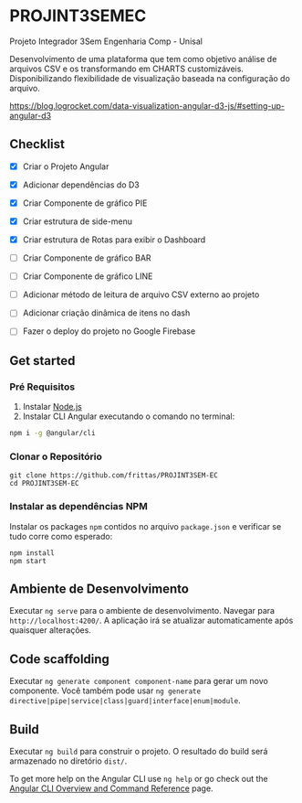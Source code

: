 # PROJINT3SEMEC

Projeto Integrador 3Sem Engenharia Comp - Unisal  

Desenvolvimento de uma plataforma que tem como objetivo análise de arquivos CSV e os transformando em CHARTS customizáveis. Disponibilizando flexibilidade de visualização baseada na configuração do arquivo.


https://blog.logrocket.com/data-visualization-angular-d3-js/#setting-up-angular-d3



## Checklist

- [x] Criar o Projeto Angular
- [x] Adicionar dependências do D3
- [x] Criar Componente de gráfico PIE
- [x] Criar estrutura de side-menu
- [X] Criar estrutura de Rotas para exibir o Dashboard
- [ ] Criar Componente de gráfico BAR
- [ ] Criar Componente de gráfico LINE
- [ ] Adicionar método de leitura de arquivo CSV externo ao projeto
- [ ] Adicionar criação dinâmica de itens no dash
- [ ] Fazer o deploy do projeto no Google Firebase


## Get started


### Pré Requisitos

1. Instalar [Node.js](https://nodejs.org)
2. Instalar CLI Angular executando o comando no terminal:
  ```bash
  npm i -g @angular/cli
  ```

### Clonar o Repositório

```shell
git clone https://github.com/frittas/PROJINT3SEM-EC
cd PROJINT3SEM-EC
```

### Instalar as dependências NPM

Instalar os packages `npm` contidos no arquivo `package.json` e verificar se tudo corre como esperado:

```shell
npm install
npm start
```


## Ambiente de Desenvolvimento

Executar `ng serve` para o ambiente de desenvolvimento. Navegar para `http://localhost:4200/`. A aplicação irá se atualizar automaticamente após quaisquer alterações.

## Code scaffolding

Executar `ng generate component component-name` para gerar um novo componente. Você também pode usar `ng generate directive|pipe|service|class|guard|interface|enum|module`.

## Build

Executar `ng build` para construir o projeto. O resultado do build será armazenado no diretório `dist/`.

To get more help on the Angular CLI use `ng help` or go check out the [Angular CLI Overview and Command Reference](https://angular.io/cli) page.
